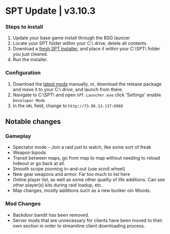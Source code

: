 # SPT Update | v3.10.3

### Steps to install
1. Update your base game install through the BSG launcer
2. Locate your SPT folder within your C:\ drive, delete all contents.
3. Download a [fresh SPT installer](https://sp-tarkov.com/#download), and place it within your C:\SPT\ folder you just cleared.
4. Run the installer.
### Configuration
1. Download the [latest mods](https://github.com/werlior/The-Boys/blob/main/README.md) manually, or, download the release package and move it to your C:\ drive, and launch from there.
2. Navigate to C:\SPT\ and open `SPT.Launcher.exe` click 'Settings' enable `Developer Mode` 
3. In the `URL` field, change to `http://73.96.13.117:6969`




## Notable changes
### Gameplay
- Spectator mode - Join a raid just to watch, like some sort of freak
- Weapon bipods
- Transit between maps, go from map to map without needing to reload hideout or go back at all.
- Smooth scope zooming in-and-out (use scroll wheel)
- New gear weapons and armor. Far too much to list here
- Online player list, as well as some other quality of life additions. Can see other player(s) kits during raid loadup, etc.
- Map changes, mostly additions such as a new bunker oin Woods.

### Mod Changes
- Backdoor bandit has been removed.
- Server mods that are unnecessary for clients have been moved to their own section in order to streamline client downloading process.
